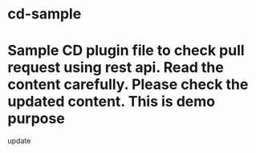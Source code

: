 # cd-sample

Sample CD plugin file
to check pull request using rest api.
Read the content carefully.
Please check the updated content.
This is demo purpose
==
update
